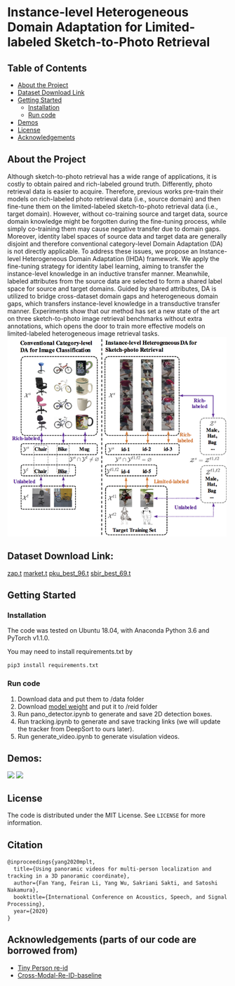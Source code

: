 # Instance-level Heterogeneous Domain Adaptation for Limited-labeled Sketch-to-Photo Retrieval

<!-- TABLE OF CONTENTS -->
## Table of Contents

* [About the Project](#about-the-project)
* [Dataset Download Link](#dataset-download-link)
* [Getting Started](#getting-started)
  * [Installation](#installation)
  * [Run code](#run-code)
* [Demos](#demos)
* [License](#license)
* [Acknowledgements](#acknowledgements)

## About the Project
Although sketch-to-photo retrieval has a wide range of applications, it is costly to obtain paired and rich-labeled ground truth. Differently, photo retrieval data is easier to acquire. Therefore, previous works pre-train their models on rich-labeled photo retrieval data (i.e., source domain) and then fine-tune them on the limited-labeled sketch-to-photo retrieval data (i.e., target domain). However, without co-training source and target data, source domain knowledge might be forgotten during the fine-tuning process, while simply co-training them may cause negative transfer due to domain gaps. Moreover, identity label spaces of source data and target data are generally disjoint and therefore conventional category-level Domain Adaptation (DA) is not directly applicable. To address these issues, we propose an Instance-level Heterogeneous Domain Adaptation (IHDA) framework. We apply the fine-tuning strategy for identity label learning, aiming to transfer the instance-level knowledge in an inductive transfer manner. Meanwhile, labeled attributes from the source data are selected to form a shared label space for source and target domains. Guided by shared attributes, DA is utilized to bridge cross-dataset domain gaps and heterogeneous domain gaps, which transfers instance-level knowledge in a transductive transfer manner. Experiments show that our method has set a new state of the art on three sketch-to-photo image retrieval benchmarks without extra annotations, which opens the door to train more effective models on limited-labeled heterogeneous image retrieval tasks.
<img src="pictures/demo.jpg" width="500" />



## Dataset Download Link:
  [zap.t](https://drive.google.com/file/d/1a0-lCtSdge8G1H7ST_gb94FDbxLYSNdh/view?usp=sharing)
  [market.t](https://drive.google.com/file/d/19PXvFFdhffJeog2h_3eBe7oqRNH1vv0c/view?usp=sharing)
  [pku_best_96.t](https://drive.google.com/file/d/1dAm18J9EKI4HnbuwAsm79iLaO1xjhux0/view?usp=sharing)
  [sbir_best_69.t](https://drive.google.com/file/d/1tY085_l-8c4ufjZrHKeKtBkAzNAdApLe/view?usp=sharing)
  

## Getting Started
### Installation
The code was tested on Ubuntu 18.04, with Anaconda Python 3.6 and PyTorch v1.1.0.

You may need to install requirements.txt by
```sh
pip3 install requirements.txt
```
### Run code
1. Download data and put them to /data folder
2. Download [model weight](https://drive.google.com/open?id=1AGo6qc1xOiC-DnY0K1Xx824uB9F3Mwzp) and put it to /reid folder
3. Run pano_detector.ipynb to generate and save 2D detection boxes.
4. Run tracking.ipynb to generate and save tracking links (we will update the tracker from DeepSort to ours later).
5. Run generate_video.ipynb to generate visulation videos.

## Demos:
![](pictures/tracking_1.gif)
![](pictures/tracking_2.gif)

<!-- LICENSE -->
## License
The code is distributed under the MIT License. See `LICENSE` for more information.

## Citation
```
@inproceedings{yang2020mplt,
  title={Using panoramic videos for multi-person localization and tracking in a 3D panoramic coordinate},
  author={Fan Yang, Feiran Li, Yang Wu, Sakriani Sakti, and Satoshi Nakamura},
  booktitle={International Conference on Acoustics, Speech, and Signal Processing},
  year={2020}
}
```

<!-- ACKNOWLEDGEMENTS -->
## Acknowledgements (parts of our code are borrowed from)
* [Tiny Person re-id](https://github.com/lulujianjie/person-reid-tiny-baseline)
* [Cross-Modal-Re-ID-baseline](https://github.com/mangye16/Cross-Modal-Re-ID-baseline)
